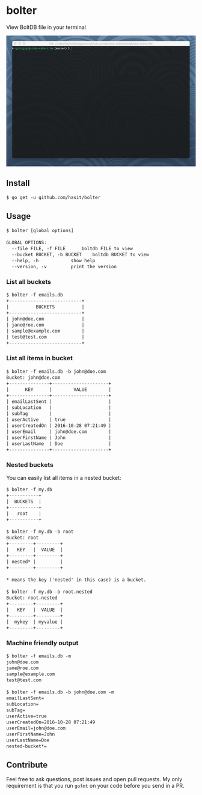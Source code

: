 # bolter

View BoltDB file in your terminal

![List all items](assets/viewbucket.gif)

## Install

```
$ go get -u github.com/hasit/bolter
```

## Usage

```
$ bolter [global options]

GLOBAL OPTIONS:
  --file FILE, -f FILE		boltdb FILE to view
  --bucket BUCKET, -b BUCKET	boltdb BUCKET to view
  --help, -h			show help
  --version, -v			print the version
```

### List all buckets

```
$ bolter -f emails.db
+---------------------------+
|          BUCKETS          |
+---------------------------+
| john@doe.com              |
| jane@roe.com              |
| sample@example.com        |
| test@test.com             |
+---------------------------+
```

### List all items in bucket

```
$ bolter -f emails.db -b john@doe.com
Bucket: john@doe.com
+---------------+---------------------+
|      KEY      |        VALUE        |
+---------------+---------------------+
| emailLastSent |                     |
| subLocation   |                     |
| subTag        |                     |
| userActive    | true                |
| userCreatedOn | 2016-10-28 07:21:49 |
| userEmail     | john@doe.com        |
| userFirstName | John                |
| userLastName  | Doe                 |
+---------------+---------------------+
```

### Nested buckets

You can easily list all items in a nested bucket:

```
$ bolter -f my.db
+-----------+
|  BUCKETS  |
+-----------+
|   root    |
+-----------+

$ bolter -f my.db -b root
Bucket: root
+---------+---------+
|   KEY   |  VALUE  |
+---------+---------+
| nested* |         |
+---------+---------+

* means the key ('nested' in this case) is a bucket.

$ bolter -f my.db -b root.nested
Bucket: root.nested
+---------+---------+
|   KEY   |  VALUE  |
+---------+---------+
|  mykey  | myvalue |
+---------+---------+
```

### Machine friendly output

```
$ bolter -f emails.db -m
john@doe.com
jane@roe.com
sample@example.com
test@test.com

$ bolter -f emails.db -b john@doe.com -m
emailLastSent=
subLocation=
subTag=
userActive=true
userCreatedOn=2016-10-28 07:21:49
userEmail=john@doe.com
userFirstName=John
userLastName=Doe
nested-bucket*=
```

## Contribute

Feel free to ask questions, post issues and open pull requests. My only requirement is that you run `gofmt` on your code before you send in a PR.
